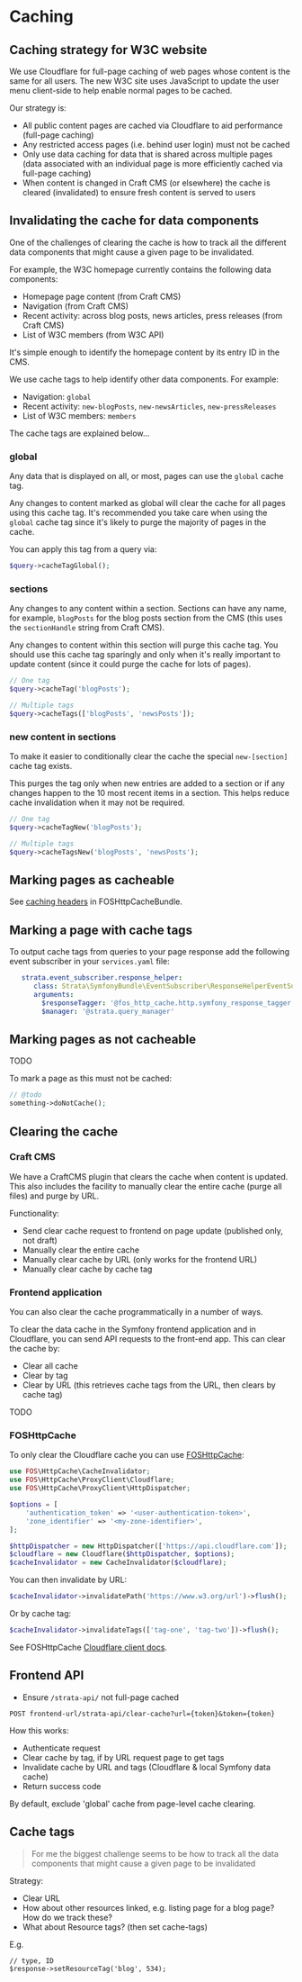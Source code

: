 # Caching

## Caching strategy for W3C website

We use Cloudflare for full-page caching of web pages whose content is the same for all users. The 
new W3C site uses JavaScript to update the user menu client-side to help enable normal pages to be cached.

Our strategy is:

* All public content pages are cached via Cloudflare to aid performance (full-page caching)
* Any restricted access pages (i.e. behind user login) must not be cached
* Only use data caching for data that is shared across multiple pages (data associated with an individual page is more efficiently cached via full-page caching) 
* When content is changed in Craft CMS (or elsewhere) the cache is cleared (invalidated) to ensure fresh content is served to users

## Invalidating the cache for data components

One of the challenges of clearing the cache is how to track all the different data components that might cause a given 
page to be invalidated. 

For example, the W3C homepage currently contains the following data components:

* Homepage page content (from Craft CMS)
* Navigation (from Craft CMS)
* Recent activity: across blog posts, news articles, press releases (from Craft CMS)
* List of W3C members (from W3C API)

It's simple enough to identify the homepage content by its entry ID in the CMS.

We use cache tags to help identify other data components. For example:

* Navigation: `global`
* Recent activity: `new-blogPosts`, `new-newsArticles`, `new-pressReleases`
* List of W3C members: `members`

The cache tags are explained below...

### global

Any data that is displayed on all, or most, pages can use the `global` cache tag. 

Any changes to content marked as global will clear the cache for all pages using this cache tag.
It's recommended you take care when using the 
`global` cache tag since it's likely to purge the majority of pages in the cache.

You can apply this tag from a query via:

```php
$query->cacheTagGlobal();
```

### sections

Any changes to any content within a section. Sections can have any name, for example, `blogPosts` for the blog posts 
section from the CMS (this uses the `sectionHandle` string from Craft CMS).

Any changes to content within this section will purge this cache tag. You should use this cache tag sparingly and only 
when it's really important to update content (since it could purge the cache for lots of pages). 

```php
// One tag
$query->cacheTag('blogPosts');

// Multiple tags
$query->cacheTags(['blogPosts', 'newsPosts']);
```

### new content in sections

To make it easier to conditionally clear the cache the special `new-[section]` cache tag exists. 

This purges the tag only when new entries are added to a section or if any changes happen to the 10 most recent items in a section. This helps reduce 
cache invalidation when it may not be required.

```php
// One tag
$query->cacheTagNew('blogPosts');

// Multiple tags
$query->cacheTagsNew('blogPosts', 'newsPosts');
```

## Marking pages as cacheable

See [caching headers](https://foshttpcachebundle.readthedocs.io/en/latest/features/headers.html) in FOSHttpCacheBundle.

## Marking a page with cache tags

To output cache tags from queries to your page response add the following event subscriber in your `services.yaml` file:

```yaml
   strata.event_subscriber.response_helper:
      class: Strata\SymfonyBundle\EventSubscriber\ResponseHelperEventSubscriber
      arguments:
        $responseTagger: '@fos_http_cache.http.symfony_response_tagger'
        $manager: '@strata.query_manager'

```

## Marking pages as not cacheable

TODO

To mark a page as this must not be cached:

```php
// @todo
something->doNotCache();
```

## Clearing the cache

### Craft CMS

We have a CraftCMS plugin that clears the cache when content is updated. This also includes the facility to manually 
clear the entire cache (purge all files) and purge by URL.

Functionality:

* Send clear cache request to frontend on page update (published only, not draft)
* Manually clear the entire cache
* Manually clear cache by URL (only works for the frontend URL)
* Manually clear cache by cache tag

### Frontend application

You can also clear the cache programmatically in a number of ways.

To clear the data cache in the Symfony frontend application and in Cloudflare, you can send 
API requests to the front-end app. This can clear the cache by:

* Clear all cache
* Clear by tag
* Clear by URL (this retrieves cache tags from the URL, then clears by cache tag)

TODO

### FOSHttpCache

To only clear the Cloudflare cache you can use [FOSHttpCache](https://foshttpcache.readthedocs.io/):

```php
use FOS\HttpCache\CacheInvalidator;
use FOS\HttpCache\ProxyClient\Cloudflare;
use FOS\HttpCache\ProxyClient\HttpDispatcher;

$options = [
    'authentication_token' => '<user-authentication-token>',
    'zone_identifier' => '<my-zone-identifier>',
];

$httpDispatcher = new HttpDispatcher(['https://api.cloudflare.com']);
$cloudflare = new Cloudflare($httpDispatcher, $options);
$cacheInvalidator = new CacheInvalidator($cloudflare);
```

You can then invalidate by URL:

```php
$cacheInvalidator->invalidatePath('https://www.w3.org/url')->flush();
```

Or by cache tag:

```php
$cacheInvalidator->invalidateTags(['tag-one', 'tag-two'])->flush();
```

See FOSHttpCache [Cloudflare client docs](https://foshttpcache.readthedocs.io/en/latest/proxy-clients.html#cloudflare-client).

## Frontend API

* Ensure `/strata-api/` not full-page cached

```
POST frontend-url/strata-api/clear-cache?url={token}&token={token}
```

How this works:

* Authenticate request
* Clear cache by tag, if by URL request page to get tags
* Invalidate cache by URL and tags (Cloudflare & local Symfony data cache)
* Return success code

By default, exclude 'global' cache from page-level cache clearing.

## Cache tags

>  For me the biggest challenge seems to be how to track all the data components that might cause a given page to be invalidated

Strategy:
* Clear URL
* How about other resources linked, e.g. listing page for a blog page? How do we track these?
* What about Resource tags? (then set cache-tags)

E.g.

```
// type, ID
$response->setResourceTag('blog', 534);

```

